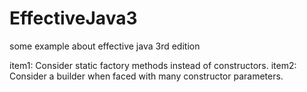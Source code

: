 # EffectiveJava3
some example about effective java 3rd edition

item1: Consider static factory methods instead of constructors.
item2: Consider a builder when faced with many constructor parameters.
